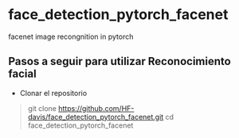 # face_detection_pytorch_facenet
facenet image recongnition in pytorch
## Pasos a seguir para utilizar Reconocimiento facial
- Clonar el repositorio
> git clone https://github.com/HF-davis/face_detection_pytorch_facenet.git
> cd face_detection_pytorch_facenet

